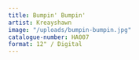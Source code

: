 ```yaml
---
title: Bumpin' Bumpin'
artist: Kreayshawn
image: "/uploads/bumpin-bumpin.jpg"
catalogue-number: HA007
format: 12" / Digital
---
```


